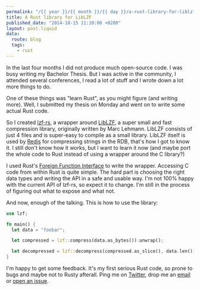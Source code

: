 ```yaml
---
permalink: "/{{ year }}/{{ month }}/{{ day }}/a-rust-library-for-liblzf"
title: A Rust library for LibLZF
published_date: "2014-10-15 11:10:00 +0200"
layout: post.liquid
data:
  route: blog
  tags:
    - rust
---
```

In the last four months I did not produce much open-source code. I was busy writing my Bachelor Thesis.
But I was active in the community, I attended several conferences, I read a lot of stuff and I wrote down a lot more things to do.

One of these things was "learn Rust", as you might figure (and writing more).
Well, I submitted my thesis on Monday and went on to write some actual Rust code.

So I created [lzf-rs][], a wrapper around [LibLZF][], a super small and fast compression library, originally written by Marc Lehmann.
LibLZF consists of just 4 files and is super-easy to compile as a small library.
LibLZF itself is used by [Redis](https://github.com/antirez/redis/blob/3c6f9ac37c849c82aebf5b45e895faa6cc80e7be/src/rdb.c#L222) for compressing strings in the RDB,
that's how I got to know it. I still don't know how it works, but I want to learn it now (and maybe port the whole code to Rust instead of using a wrapper around the C library?)

I used Rust's [Foreign Function Interface][ffi] to write the wrapper. Accessing C code from within Rust is quite simple.
The hard part is choosing the right data types and writing the API in a safe and usable way.
I'm not 100% happy with the current API of lzf-rs, so expect it to change.
I'm still in the process of figuring out what to expose and what not.

And now, enough of the talking. This is how to use the library:

~~~rust
use lzf;

fn main() {
  let data = "foobar";

  let compressed = lzf::compress(data.as_bytes()).unwrap();

  let decompressed = lzf::decompress(compressed.as_slice(), data.len()).unwrap();
}
~~~

I'm happy to get some feedback. It's my first serious Rust code, so prone to bugs and maybe not to Rusty afterall.
Ping me on [Twitter][], drop me an [email](mailto:badboy@archlinux.us) or [open an issue](https://github.com/badboy/lzf-rs/issues).

[lzf-rs]: https://github.com/badboy/lzf-rs
[liblzf]: http://software.schmorp.de/pkg/liblzf.html
[ffi]: http://doc.rust-lang.org/guide-ffi.html
[twitter]: https://twitter.com/badboy_
